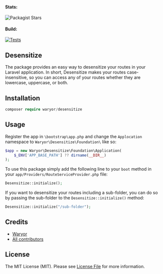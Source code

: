 #### Stats:
![Packagist Stars](https://img.shields.io/packagist/stars/waryor/desensitize?label=packagist-stars)


#### Build:
[![Tests](https://github.com/waryor/desensitize/actions/workflows/tests.yml/badge.svg)](https://github.com/waryor/desensitize/actions/workflows/tests.yml)




## Desensitize

The package provides an easy way to desensitize your routes in your Laravel application. In short, Desensitize makes your routes case-insensitive, so you can access any of your routes whether they are lowercase, uppercase, or both.

## Installation

```php
composer require waryor/desensitize
```

## Usage

Register the app in `\bootstrap\app.php` and change the `Applocation` namespace to `Waryor\Desensitize\Foundation\` like so:
```php
$app = new Waryor\Desensitize\Foundation\Application(
    $_ENV['APP_BASE_PATH'] ?? dirname(__DIR__)
);
```

To use this package simply add the following line to your `boot` method in your `app/Providers/RouteServiceProvider.php` file:
```php
Desensitize::initialize();
```

If you want to desensitize your routes including a sub-folder, you can do so by passing the sub-folder to the `Desensitize::initialize()` method:
```php
Desensitize::initialize("/sub-folder");
```

## Credits

- [Waryor](https://waryor.com)
- [All contributors](../../contributors)

## License

The MIT License (MIT). Please see [License File](LICENSE.md) for more information.
